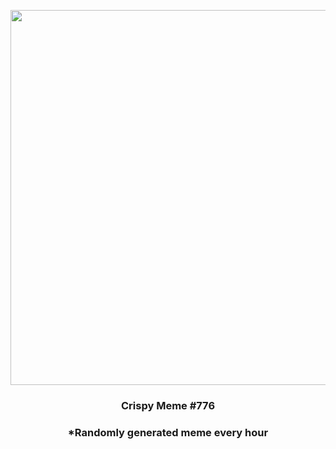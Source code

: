 <p align="center">
        <img src="https://i.redd.it/ygwkhv6ca6m91.jpg" width="600" height="600">
        </p>
        <h3 align="center">Crispy Meme #776</h3>
        <h3 align="center">*Randomly generated meme every hour</h3>
    